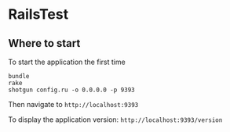 RailsTest
==========================

## Where to start
To start the application the first time
```
bundle
rake
shotgun config.ru -o 0.0.0.0 -p 9393
```

Then navigate to `http://localhost:9393`

To display the application version: `http://localhost:9393/version`

